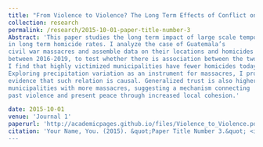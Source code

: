 ```yaml
---
title: "From Violence to Violence? The Long Term Effects of Conflict on Homicide Rates"
collection: research
permalink: /research/2015-10-01-paper-title-number-3
Abstract: 'This paper studies the long term impact of large scale temporary violence
in long term homicide rates. I analyze the case of Guatemala’s
civil war massacres and assemble data on their locations and homicides
between 2016-2019, to test whether there is association between the two.
I find that highly victimized municipalities have fewer homicides today.
Exploring precipitation variation as an instrument for massacres, I provide
evidence that such relation is causal. Generalized trust is also higher in
municipalities with more massacres, suggesting a mechanism connecting
past violence and present peace through increased local cohesion.'

date: 2015-10-01
venue: 'Journal 1'
paperurl: 'http://academicpages.github.io/files/Violence_to_Violence.pdf'
citation: 'Your Name, You. (2015). &quot;Paper Title Number 3.&quot; <i>Journal 1</i>. 1(3).
---
```


<!--This paper is about the number 3. The number 4 is left for future work.-->

<!--[Download paper here](http://academicpages.github.io/files/paper3.pdf)-->

<!--Recommended citation: Your Name, You. (2015). "Paper Title Number 3." <i>Journal 1</i>. 1(3).-->
